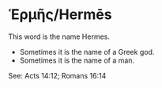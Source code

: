 # Ἑρμῆς/Hermēs

This word is the name Hermes.

* Sometimes it is the name of a Greek god.
* Sometimes it is the name of a man.

See: Acts 14:12; Romans 16:14
